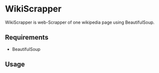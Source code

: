 # WikiScrapper

WikiScrapper is web-Scrapper of one wikipedia page using BeautifulSoup.

## Requirements

* BeautifulSoup

## Usage 